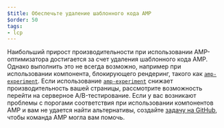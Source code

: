 ```yaml
---
$title: Обеспечьте удаление шаблонного кода AMP
$order: 50
tags:
- lcp
---
```


Наибольший прирост производительности при использовании AMP-оптимизатора достигается за счет удаления шаблонного кода AMP. Однако выполнить это не всегда возможно, например при использовании компонента, блокирующего рендеринг, такого как [`amp-experiment`](https://amp.dev/documentation/components/amp-experiment/?format=websites). Если использование [`amp-experiment`](https://amp.dev/documentation/components/amp-experiment/?format=websites) снижает производительность вашей страницы, рассмотрите возможность перейти на серверное A/B-тестирование. Если у вас возникают проблемы с порогами соответствия при использовании компонентов AMP и вам не удается найти альтернативы, создайте [задачу на GitHub](https://github.com/ampproject/amphtml/issues/new?assignees=&labels=Type%3A+Page+experience&template=page-experience.md&title=Page+experience+issue), чтобы команда AMP могла вам помочь.
